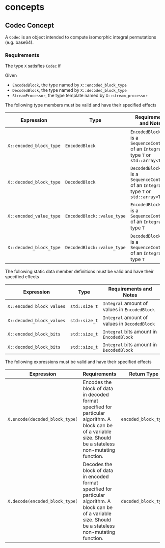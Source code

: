 # concepts

## Codec Concept  <a href="#codec_concept" id="codec_concept"></a>

A `Codec` is an object intended to compute isomorphic integral permutations (e.g. base64).

### Requirements  <a href="#codec_concept_requirements" id="codec_concept_requirements"></a>

The type `X` satisfies `Codec` if

Given

* `EncodedBlock`, the type named by `X::encoded_block_type`
* `DecodedBlock`, the type named by `X::decoded_block_type`
* `StreamProcessor`, the type template named by `X::stream_processor`

The following type members must be valid and have their specified effects

| Expression              | Type                       | Requirements and Notes                                                                    |
| ----------------------- | -------------------------- | ----------------------------------------------------------------------------------------- |
| `X::encoded_block_type` | `EncodedBlock`             | `EncodedBlock` type is a `SequenceContainer` of an `Integral` type `T` or `std::array<T>` |
| `X::decoded_block_type` | `DecodedBlock`             | `DecodedBlock` type is a `SequenceContainer` of an `Integral` type `T` or `std::array<T>` |
| `X::encoded_value_type` | `EncodedBlock::value_type` | `EncodedBlock` type is a `SequenceContainer` of an `Integral` type `T`                    |
| `X::decoded_block_type` | `DecodedBlock::value_type` | `DecodedBlock` type is a `SequenceContainer` of an `Integral` type `T`                    |

The following static data member definitions must be valid and have their specified effects

| Expression                | Type          | Requirements and Notes                        |
| ------------------------- | ------------- | --------------------------------------------- |
| `X::encoded_block_values` | `std::size_t` | `Integral` amount of values in `EncodedBlock` |
| `X::decoded_block_values` | `std::size_t` | `Integral` amount of values in `DecodedBlock` |
| `X::encoded_block_bits`   | `std::size_t` | `Integral` bits amount in `EncodedBlock`      |
| `X::decoded_block_bits`   | `std::size_t` | `Integral` bits amount in `DecodedBlock`      |

The following expressions must be valid and have their specified effects

| Expression                     | Requirements                                                                                                                                                    | Return Type          |
| ------------------------------ | --------------------------------------------------------------------------------------------------------------------------------------------------------------- | -------------------- |
| `X.encode(decoded_block_type)` | Encodes the block of data in decoded format specified for particular algorithm. A block can be of a variable size. Should be a stateless non-mutating function. | `encoded_block_type` |
| `X.decode(encoded_block_type)` | Decodes the block of data in encoded format specified for particular algorithm. A block can be of a variable size. Should be a stateless non-mutating function. | `decoded_block_type` |
